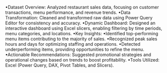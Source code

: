 •Dataset Overview: Analyzed restaurant sales data, focusing on customer transactions, menu performance, and revenue trends.
•Data Transformation: Cleaned and transformed raw data using Power Query Editor for consistency and accuracy.
•Dynamic Dashboard: Designed an interactive dashboard using Excel slicers, enabling filtering by time periods, menu categories, and locations.
•Key Insights:
     •Identified top-performing menu items contributing to the majority of sales.
     •Recognized peak sales hours and days for optimizing staffing and operations.
     •Detected underperforming items, providing opportunities to refine the menu.
•Actionable Recommendations: Suggested promotional strategies and operational changes based on trends to boost profitability.
•Tools Utilized: Excel (Power Query, DAX, Pivot Tables, and Slicers).
